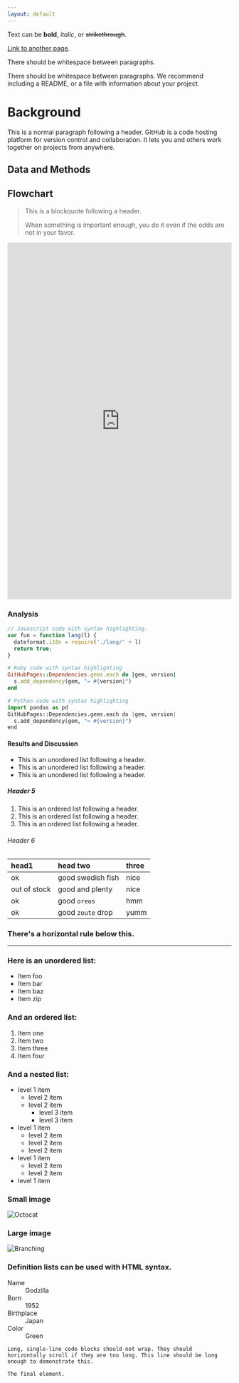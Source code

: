 ```yaml
---
layout: default
---
```


Text can be **bold**, _italic_, or ~~strikethrough~~.

[Link to another page](./another-page.html).

There should be whitespace between paragraphs.

There should be whitespace between paragraphs. We recommend including a README, or a file with information about your project.

# Background

This is a normal paragraph following a header. GitHub is a code hosting platform for version control and collaboration. It lets you and others work together on projects from anywhere.

## Data and Methods

## Flowchart

> This is a blockquote following a header.
>
> When something is important enough, you do it even if the odds are not in your favor.

<iframe frameborder="0" style="width:100%;height:800px;" src="https://viewer.diagrams.net/?tags=%7B%7D&highlight=0000ff&edit=_blank&layers=1&nav=1&title=Untitled%20Diagram.drawio#R7RrZcts28Gs0kz5Iw0OkpUfZjpO2durGadI%2BZUASItGQBAuAOvL1XRw8RduybClNJ%2FJYAhbAAth7lxy5F9nmDUNFckMjnI4cK9qM3MuR49hTx4MfCdlqyMx1NCBmJDKTGsAd%2BYoN0DLQkkSYdyYKSlNBii4wpHmOQ9GBIcboujttSdPurgWK8Q7gLkTpLvQTiURibuGcNfC3mMRJtbPtz%2FVIhqrJ5iY8QRFdt0Du65F7wSgVupVtLnAqiVfR5dPP20%2Fp9Rf%2FzS%2B%2F83%2FQH%2Be%2Ffnj3cayRXT1lSX0FhnNxMGp%2B88a5fndnb7386038yyJx1pdj25CBi21FMBwB%2FUyXMpHQmOYofd1Azxkt8whLtBb0mjnXlBYAtAH4NxZia4QBlYICKBFZakbxhog%2FW%2B2%2FJKqJZ3qXG4NZdbamo88pD9fj6yNEMfM4LVmIH6BEw1FQBUwzLNgW1jGcIkFW3U2Rkcm4nlcvvaUEjuNYRn%2Bm9nwyb31mGsG20hFr4sy8M9Ay9e26XfwCsRgLg7JhLTRaZ2xAiuFPYL6R6xVKS3O%2FkeOnQMzziKygGQtFdw0KKsAlEohjUcFh56A%2FF2ADGFqgVx8RIygAaXLg6NYFTcss57rzYVvgn%2FbGdCcYRhksu0pBNxUCR%2F%2BEfLU3lqufz83u3tMXvysFIyCEBoP7dAzvEcmXSDLswPN%2FwFmBGRIlMxSdPoqjp%2FVg3ArZBH2Cg%2BCUxgzI6p4DWgJyhll%2F7LYZOF8nROC7AikFW4Mf6ar7kmxw5Rl0P02B5ZSprd3lcumEIcC5YPQLbo1EfuB7fn3cFWYCbw5Q%2F121NljmVkcfp6a7bhyFaxlY0nYSlUsYMgQdLX2qSjqzb2mPK6Or7fHZtzXIzlEMsjvrstyxT2tznYNtLqz6xFAepySPDzS%2BLbHy%2Fyll3HK%2BpLkYcyUYC5hg28VGrzLjfTxy%2FrMQ%2FcHBRFm3KI%2BA4hBW6pstwaJgFd4xiX2bhwmjOfmq7ipjQ0HykpZyBayE75zm4w440m6JT6Ct96BLGWuCkRpzsFVYrY1jhmOQH4V2WeahIFQ6npp0%2Bn7fFUVraWEDB%2F8O77OIJIOR4ruMC6Axeu2MQHHnF4ub93cCiap%2FKY11QsJETkYCx5QBfslpkUgRKBjmOA8baVBQ7e0tJX9vwaoDPWTeA%2F4TRq%2BuZRxhBSBM8hhUbp9sCwpLBYG0Qu7EwN1B%2FDL5vun8f5Ob30pRlKJhNeEKHS64cunKNkuTAcGWYr8CrEwgKiEkVwzHxppUNmlNhJQvrnvSoEik9T5rKudg%2FEWZno8dfEQQ2Ea6rQSttNHhmYyhWAtT63iB3AFBnANZKUjfVVhmJbg7JYmCdnerTSG4e2Xv6i1CihjvbKGjQTLBE93KKFN3SVDeR3rRO01EOEfaaqojrVUcNHgief8rkisduewQsE37WgHlTss6aje3lhj7wSynKZK3YSgiSBpsDWadqFlQoTaW56XpSh0QGiTi3XFe8gKrcKkal8f%2BQNRJU3AQamRV5ycWUqRCKaeKpWFa6sUNNVuTa0MlI%2FLPgK5tqbRzk6RqzZyRqjXvUV7SoZKynUUQRlXLnmqGevFlEz3a%2B4Ty3dDdk39DobuvPkZ7W3D9OWJIP3Uej%2Bn9gZgeIv0jxfTuTsj3Dq%2BNikhl0FpyTz4mDdGdoEo1nptoRQjPloOJlh%2FOcLA8XaJlzwa4Yg9w5exoTLF3SH7KRKsudv3VGhnOs4DsbKsXWbZXAXSKZlluBWgWq15ndStXP0nqZkrGOpV6YN78KCmebXWFrU75TpTieQMpXl%2FU0pQUfA%2BNRuCsVFFcqfaAAZ6FeLh2Esy8qWedTqWdAZWeDWh0nxkvVzqZ70H346v4sXXL31O3vGfq1rN44e9T5ZCJHOFVUrUAIm%2B5itkvMYcUq1DHdKx6WhPxGs%2F5kfASpeSriQmfGO1YT452Ig%2FPoumQss2cwPWPWai0%2B9o239U2bz6gbv6x1O3scW1jCc2Ckh8eVd4XO94fbZ7I2LkD5D%2BpsRuydQ%2Bn4wFlEWbjUBNtodOWV%2BNxG%2F7Tw3WCF8ZrtLil%2BCbTvkFhQlQafo0Ry3VSa55Mv1Td8wXIwY6E%2BFQXub1YjEwSTyJQDrKUAs9JnJMlGGUVUslHPipyrOsjuoQWg22WPVN1nfxgwoH7Dci6Wl%2B9iKFrBoroPsqk3cwDXigEVpgizhWvtANs1ziHahL94qksfNyVcYy5KYiXTd38PXhaqp6rUgbj0Lgwu2E22T3LD%2B4fxv0yFWScggDoAheOgdhcM1NzPtp52n6s6OY%2F6HVt555MruV2%2FbOhB7RHK%2BZURYoBz1sMCkcGgTrJx0KmD1I0rEJzzjIDARUCFG1wLMVLYUbA9qqRiDCsHlppeCqYhpc5CcFkjAMSET2Es0BljJJcIIjjgGH0RQ%2FllGUQdD%2Fi7M3TmJv3xgqEqLIT%2B%2Fji4jhC%2Bu3yXc93O8LoDVQWneq1spOE4O50j4w3jxbyLTroaXcRdunbZUar1uS5dWlJ1prGsthUV5%2FuKzbV5a3ZtPtu13x%2BNnqwyAWdfpXqm5Su5num1%2FY974u187EBw1TBnlniqo1eJYv9Oqm%2B506JaxdRr1Y2tU5bK3OHKgUvJsJtAbb2ll3bbYmuPbEeKc8OSO6xhdTdU0jvqQGdRkY9ryda0xeS0Tr5PpGMTp3HZbR6XEMy%2FaCmJZ7SE8ka1zUKcHpLOdHe%2B7Jy%2FPWERQqpFwyoUOFcYVpU5d%2FBWrDZDDaN5bPilICAAQWu3kA0%2Bdl2Zhv4nxTSYx%2FHI55508nUteqP%2FWiNxPEm3oCHPCBag27z5rXmdPP%2Buvv6Xw%3D%3D"></iframe>


### Analysis

```js
// Javascript code with syntax highlighting.
var fun = function lang(l) {
  dateformat.i18n = require('./lang/' + l)
  return true;
}
```

```ruby
# Ruby code with syntax highlighting
GitHubPages::Dependencies.gems.each do |gem, version|
  s.add_dependency(gem, "= #{version}")
end
```

```python
# Python code with syntax highlighting
import pandas as pd
GitHubPages::Dependencies.gems.each do |gem, version|
  s.add_dependency(gem, "= #{version}")
end
```

#### Results and Discussion

*   This is an unordered list following a header.
*   This is an unordered list following a header.
*   This is an unordered list following a header.

##### Header 5

1.  This is an ordered list following a header.
2.  This is an ordered list following a header.
3.  This is an ordered list following a header.

###### Header 6

| head1        | head two          | three |
|:-------------|:------------------|:------|
| ok           | good swedish fish | nice  |
| out of stock | good and plenty   | nice  |
| ok           | good `oreos`      | hmm   |
| ok           | good `zoute` drop | yumm  |

### There's a horizontal rule below this.

* * *

### Here is an unordered list:

*   Item foo
*   Item bar
*   Item baz
*   Item zip

### And an ordered list:

1.  Item one
1.  Item two
1.  Item three
1.  Item four

### And a nested list:

- level 1 item
  - level 2 item
  - level 2 item
    - level 3 item
    - level 3 item
- level 1 item
  - level 2 item
  - level 2 item
  - level 2 item
- level 1 item
  - level 2 item
  - level 2 item
- level 1 item

### Small image

![Octocat](https://github.githubassets.com/images/icons/emoji/octocat.png)

### Large image

![Branching](https://guides.github.com/activities/hello-world/branching.png)


### Definition lists can be used with HTML syntax.

<dl>
<dt>Name</dt>
<dd>Godzilla</dd>
<dt>Born</dt>
<dd>1952</dd>
<dt>Birthplace</dt>
<dd>Japan</dd>
<dt>Color</dt>
<dd>Green</dd>
</dl>
   

```
Long, single-line code blocks should not wrap. They should horizontally scroll if they are too long. This line should be long enough to demonstrate this.
```

```
The final element.
```


    


